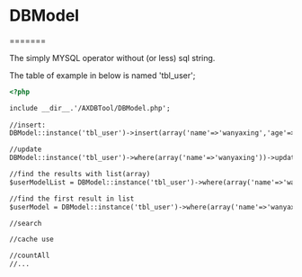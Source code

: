 # DBModel
=======

The simply MYSQL operator without (or less) sql string.

The table of example in below is named 'tbl_user';
```html
<?php 

include __dir__.'/AXDBTool/DBModel.php';
 
//insert:
DBModel::instance('tbl_user')->insert(array('name'=>'wanyaxing','age'=>28));

//update
DBModel::instance('tbl_user')->where(array('name'=>'wanyaxing'))->update(array('name'=>'wanyaxing','age'=>28));

//find the results with list(array)
$userModelList = DBModel::instance('tbl_user')->where(array('name'=>'wanyaxing'))->select();

//find the first result in list
$userModel = DBModel::instance('tbl_user')->where(array('name'=>'wanyaxing'))->selectSingle();

//search

//cache use

//countAll
//...


```
